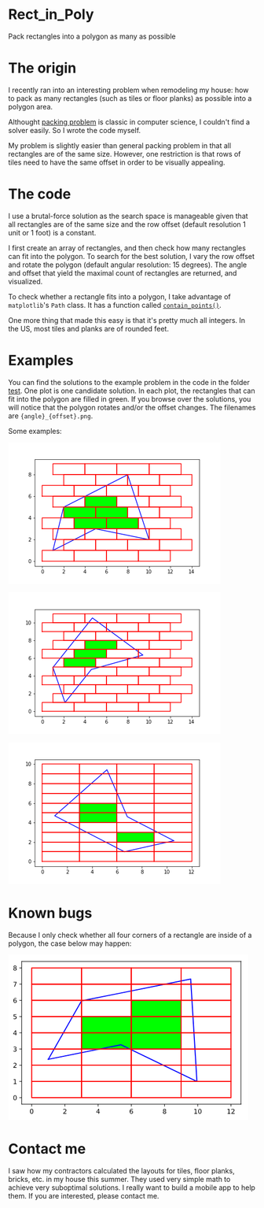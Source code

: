 # Rect_in_Poly
Pack rectangles into a polygon as many as possible


# The origin 
I recently ran into an interesting problem when remodeling my house: how to pack as many rectangles (such as tiles or floor planks) as possible into a polygon area. 

Althought [packing problem](https://en.wikipedia.org/wiki/Packing_problems) is classic in computer science, I couldn't find a solver easily. So I wrote the code myself. 

My problem is slightly easier than general packing problem in that all rectangles are of the same size. However, one restriction is that rows of tiles need to have the same offset in order to be visually appealing. 

# The code 

I use a brutal-force solution as the search space is manageable given that all rectangles are of the same size and the row offset (default resolution 1 unit or 1 foot) is a constant. 

I first create an array of rectangles, and then check how many rectangles can fit into the polygon. To search for the best solution, I  vary the row offset and rotate the polygon (default angular resolution: 15 degrees). The angle and offset that yield the maximal count of rectangles are returned, and visualized. 

To check whether a rectangle fits into a polygon, I take advantage of `matplotlib`'s `Path` class. It has a function called [`contain_points()`](https://matplotlib.org/stable/api/path_api.html#matplotlib.path.Path.contains_points). 

One more thing that made this easy is that it's pretty much all integers. In the US, most tiles and planks are of rounded feet. 


# Examples 

You can find the solutions to the example problem in the code in the folder [test](./test). One plot is one candidate solution. In each plot, the rectangles that can fit into the polygon are filled in green. If you browse over the solutions, you will notice that the polygon rotates and/or the offset changes. The filenames are `{angle}_{offset}.png`. 

Some examples: 

![Example 1](./test/0_2.png)

![Example 2](./test/15_1.png)

![Example 3](./test/165_0.png)

# Known bugs 

Because I only check whether all four corners of a rectangle are inside of a polygon, the case below may happen: 

![Bug one](./bug1.png)

# Contact me 

I saw how my contractors calculated the layouts for tiles, floor planks, bricks, etc. in my house this summer. They used very simple math to achieve very suboptimal solutions. I really want to build a mobile app to help them. If you are interested, please contact me. 